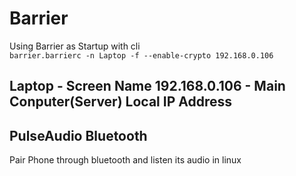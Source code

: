 Barrier
====
Using Barrier as Startup with cli<br/>
`barrier.barrierc -n Laptop -f --enable-crypto 192.168.0.106`

Laptop - Screen Name
192.168.0.106 - Main Conputer(Server) Local IP Address
---
PulseAudio Bluetooth
-----
Pair Phone through bluetooth and listen its audio in linux


